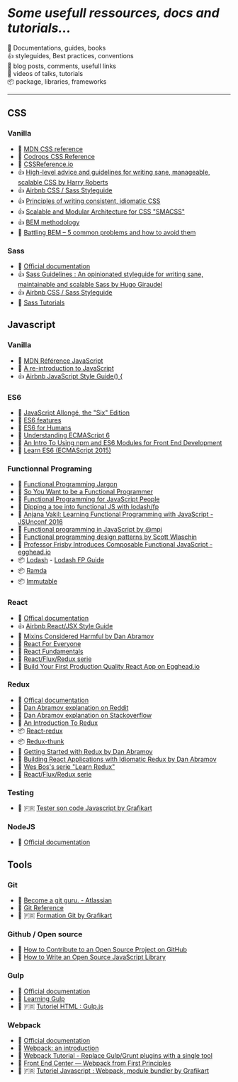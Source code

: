 # *Some usefull ressources, docs and tutorials...*


:book: Documentations, guides, books  
:+1: styleguides, Best practices, conventions  
:paperclip: blog posts, comments, usefull links  
:movie_camera: videos of talks, tutorials  
:package: package, libraries, frameworks

---

## CSS

### Vanilla

- :book: [MDN CSS reference](https://developer.mozilla.org/fr/docs/Web/CSS/Reference)
- :book: [Codrops CSS Reference](http://tympanus.net/codrops/css_reference/)
- :book: [CSSReference.io](http://cssreference.io/)
- :+1: [High-level advice and guidelines for writing sane, manageable, scalable CSS by Harry Roberts](http://cssguidelin.es)
- :+1: [Airbnb CSS / Sass Styleguide](https://github.com/airbnb/css)
- :+1: [Principles of writing consistent, idiomatic CSS](https://github.com/necolas/idiomatic-css)
- :+1: [Scalable and Modular Architecture for CSS "SMACSS"](https://smacss.com/)
- :+1: [BEM methodology](https://en.bem.info/methodology/)
- :paperclip: [Battling BEM – 5 common problems and how to avoid them](https://medium.com/fed-or-dead/battling-bem-5-common-problems-and-how-to-avoid-them-5bbd23dee319#.acr63t754)

### Sass

- :book: [Official documentation](http://sass-lang.com/documentation/file.SASS_REFERENCE.html)
- :+1: [Sass Guidelines : An opinionated styleguide for writing sane, maintainable and scalable Sass by Hugo Giraudel](http://sass-guidelin.es)
- :+1: [Airbnb CSS / Sass Styleguide](https://github.com/airbnb/css)
- :movie_camera: [Sass Tutorials](https://www.youtube.com/playlist?list=PL2CB1F80266E986EA)



## Javascript

### Vanilla

- :book: [MDN Référence JavaScript](https://developer.mozilla.org/fr/docs/Web/JavaScript/Reference)
- :book: [A re-introduction to JavaScript](https://developer.mozilla.org/en-US/docs/Web/JavaScript/A_re-introduction_to_JavaScript)
- :+1: [Airbnb JavaScript Style Guide() {](https://github.com/airbnb/javascript)

### ES6
- :book: [JavaScript Allongé, the "Six" Edition](https://leanpub.com/javascriptallongesix/read) 
- :book: [ES6 features](https://github.com/lukehoban/es6features)
- :book: [ES6 for Humans](https://github.com/metagrover/ES6-for-humans)
- :book: [Understanding ECMAScript 6](https://leanpub.com/understandinges6/read)
- :paperclip: [An Intro To Using npm and ES6 Modules for Front End Development](http://wesbos.com/javascript-modules/)
- :movie_camera: [Learn ES6 (ECMAScript 2015)](https://egghead.io/courses/learn-es6-ecmascript-2015)

### Functionnal Programing
- :book: [Functional Programming Jargon](https://github.com/hemanth/functional-programming-jargon/blob/master/readme.md)
- :paperclip: [So You Want to be a Functional Programmer](https://medium.com/@cscalfani/so-you-want-to-be-a-functional-programmer-part-1-1f15e387e536#.hs723zypy)
- :paperclip: [Functional Programming for JavaScript People](https://medium.com/@chetcorcos/functional-programming-for-javascript-people-1915d8775504#.l7wriz6jv)
- :paperclip: [Dipping a toe into functional JS with lodash/fp](https://simonsmith.io/dipping-a-toe-into-functional-js-with-lodash-fp/)
- :movie_camera: [Anjana Vakil: Learning Functional Programming with JavaScript - JSUnconf 2016](https://www.youtube.com/watch?v=e-5obm1G_FY)
- :movie_camera: [Functional programming in JavaScript by @mpj](https://www.youtube.com/playlist?list=PL0zVEGEvSaeEd9hlmCXrk5yUyqUag-n84)
- :movie_camera: [Functional programming design patterns by Scott Wlaschin](https://www.youtube.com/watch?v=E8I19uA-wGY)
- :movie_camera: [Professor Frisby Introduces Composable Functional JavaScript - egghead.io](https://egghead.io/courses/professor-frisby-introduces-composable-functional-javascript)
- :package: [Lodash](https://lodash.com/) - [Lodash FP Guide](https://github.com/lodash/lodash/wiki/FP-Guide)
- :package: [Ramda](http://ramdajs.com/)
- :package: [Immutable](https://facebook.github.io/immutable-js/)

### React
- :book: [Offical documentation](https://facebook.github.io/react/docs/getting-started.html)
- :+1: [Airbnb React/JSX Style Guide](https://github.com/airbnb/javascript/tree/master/react)
- :paperclip: [Mixins Considered Harmful by Dan Abramov](https://facebook.github.io/react/blog/2016/07/13/mixins-considered-harmful.html)
- :movie_camera: [React For Everyone](https://www.youtube.com/playlist?list=PLLnpHn493BHFfs3Uj5tvx17mXk4B4ws4p)
- :movie_camera: [React Fundamentals](https://egghead.io/courses/react-fundamentals)
- :movie_camera: [React/Flux/Redux serie](https://www.youtube.com/playlist?list=PLoYCgNOIyGABj2GQSlDRjgvXtqfDxKm5b)
- :movie_camera: [Build Your First Production Quality React App on Egghead.io](https://egghead.io/courses/build-your-first-production-quality-react-app)


### Redux

- :book: [Offical documentation](http://redux.js.org)
- :paperclip: [Dan Abramov explanation on Reddit](https://www.reddit.com/r/reactjs/comments/4npzq5/confused_redux_or_mobx/d46k2bl)
- :paperclip: [Dan Abramov explanation on Stackoverflow](http://stackoverflow.com/questions/35411423/how-to-dispatch-a-redux-action-with-a-timeout/35415559#35415559)
- :paperclip: [An Introduction To Redux](https://www.smashingmagazine.com/2016/06/an-introduction-to-redux/)
- :package: [React-redux](https://github.com/reactjs/react-redux)
- :package: [Redux-thunk](https://github.com/gaearon/redux-thunk)
- :movie_camera: [Getting Started with Redux by Dan Abramov](https://egghead.io/series/getting-started-with-redux)
- :movie_camera: [Building React Applications with Idiomatic Redux by Dan Abramov](https://egghead.io/courses/building-react-applications-with-idiomatic-redux)
- :movie_camera: [Wes Bos's serie "Learn Redux"](https://www.youtube.com/playlist?list=PLu8EoSxDXHP5uyzEWxdlr9WQTJJIzr6jy)
- :movie_camera: [React/Flux/Redux serie](https://www.youtube.com/playlist?list=PLoYCgNOIyGABj2GQSlDRjgvXtqfDxKm5b)

### Testing

- :movie_camera: :fr: [Tester son code Javascript by Grafikart](https://www.youtube.com/playlist?list=PLjwdMgw5TTLWqnmYIogcaPVWoFLRsID6B)


### NodeJS

- :book: [Official documentation](https://nodejs.org/api/)



## Tools

### Git

- :book: [Become a git guru. - Atlassian](https://www.atlassian.com/git/tutorials/)
- :book: [Git Reference](http://gitref.org/)
- :movie_camera: :fr: [Formation Git by Grafikart](https://www.youtube.com/playlist?list=PLjwdMgw5TTLXuY5i7RW0QqGdW0NZntqiP)

### Github / Open source
- :movie_camera: [How to Contribute to an Open Source Project on GitHub](https://egghead.io/courses/how-to-contribute-to-an-open-source-project-on-github)
- :movie_camera: [How to Write an Open Source JavaScript Library](https://egghead.io/courses/how-to-write-an-open-source-javascript-library)

### Gulp

- :book: [Official documentation]( https://github.com/gulpjs/gulp/blob/master/docs/getting-started.md)
- :movie_camera: [Learning Gulp](https://www.youtube.com/playlist?list=PLLnpHn493BHE2RsdyUNpbiVn-cfuV7Fos)
- :movie_camera: :fr: [Tutoriel HTML : Gulp.js](https://www.youtube.com/watch?v=-Q5v14O3Bmk)


### Webpack

- :book: [Official documentation](http://webpack.github.io/docs/)
- :book: [Webpack: an introduction](https://angular.io/docs/ts/latest/guide/webpack.html)
- :movie_camera: [Webpack Tutorial - Replace Gulp/Grunt plugins with a single tool](https://www.youtube.com/watch?v=9kJVYpOqcVU)
- :movie_camera: [Front End Center — Webpack from First Principles](https://www.youtube.com/watch?v=WQue1AN93YU)
- :movie_camera: :fr: [Tutoriel Javascript : Webpack, module bundler by Grafikart](https://www.youtube.com/watch?v=WG5IFCZxDO4)

